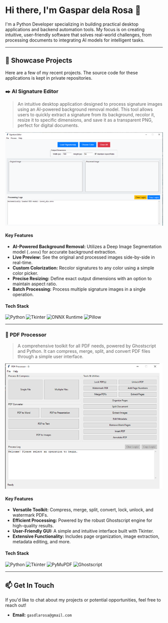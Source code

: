 # Hi there, I'm Gaspar dela Rosa 👋

I'm a Python Developer specializing in building practical desktop applications and backend automation tools. My focus is on creating intuitive, user-friendly software that solves real-world challenges, from processing documents to integrating AI models for intelligent tasks.



---

## 🚀 Showcase Projects

Here are a few of my recent projects. The source code for these applications is kept in private repositories.

### ✒️ AI Signature Editor

> An intuitive desktop application designed to process signature images using an AI-powered background removal model. This tool allows users to quickly extract a signature from its background, recolor it, resize it to specific dimensions, and save it as a transparent PNG, perfect for digital documents.

![AI Signature Editor Screenshot](https://raw.githubusercontent.com/gasdlarosa/gasdlarosa/main/e-signature-app-screenshot.png)

#### Key Features
-   **AI-Powered Background Removal:** Utilizes a Deep Image Segmentation model (`.onnx`) for accurate background extraction.
-   **Live Preview:** See the original and processed images side-by-side in real-time.
-   **Custom Colorization:** Recolor signatures to any color using a simple color picker.
-   **Precise Resizing:** Define exact output dimensions with an option to maintain aspect ratio.
-   **Batch Processing:** Process multiple signature images in a single operation.

#### Tech Stack
<p align="left">
  <img src="https://img.shields.io/badge/Python-3776AB?style=for-the-badge&logo=python&logoColor=white" alt="Python"/>
  <img src="https://img.shields.io/badge/Tkinter-2C5985?style=for-the-badge&logo=python&logoColor=white" alt="Tkinter"/>
  <img src="https://img.shields.io/badge/ONNX-00594C?style=for-the-badge&logo=onnx&logoColor=white" alt="ONNX Runtime"/>
  <img src="https://img.shields.io/badge/Pillow-92447A?style=for-the-badge&logo=pillow&logoColor=white" alt="Pillow"/>
</p>

---

### 📄 PDF Processor

> A comprehensive toolkit for all PDF needs, powered by Ghostscript and Python. It can compress, merge, split, and convert PDF files through a simple user interface.

![PDF Processor Screenshot](https://raw.githubusercontent.com/gasdlarosa/gasdlarosa/main/pdf-processor-screenshot.png)

#### Key Features
-   **Versatile Toolkit:** Compress, merge, split, convert, lock, unlock, and watermark PDFs.
-   **Efficient Processing:** Powered by the robust Ghostscript engine for high-quality results.
-   **User-Friendly GUI:** A simple and intuitive interface built with Tkinter.
-   **Extensive Functionality:** Includes page organization, image extraction, metadata editing, and more.

#### Tech Stack
<p align="left">
  <img src="https://img.shields.io/badge/Python-3776AB?style=for-the-badge&logo=python&logoColor=white" alt="Python"/>
  <img src="https://img.shields.io/badge/Tkinter-2C5985?style=for-the-badge&logo=python&logoColor=white" alt="Tkinter"/>
  <img src="https://img.shields.io/badge/PyMuPDF-A41D1A?style=for-the-badge&logo=pypi&logoColor=white" alt="PyMuPDF"/>
  <img src="https://img.shields.io/badge/Ghostscript-000000?style=for-the-badge&logo=ghostscript&logoColor=white" alt="Ghostscript"/>
</p>

---

## 📫 Get In Touch

If you'd like to chat about my projects or potential opportunities, feel free to reach out!

-   **Email:** `gasdlarosa@gmail.com`

